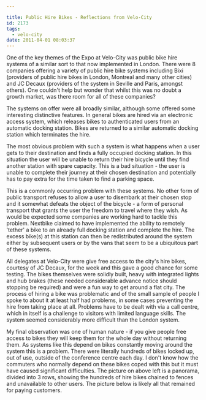 ```yaml
---

title: Public Hire Bikes - Reflections from Velo-City
id: 2173
tags:
  - velo-city
date: 2011-04-01 08:03:37
---
```


One of the key themes of the Expo at Velo-City was public bike hire systems of a similar sort to that now implemented in London.  There were 8 companies offering a variety of public hire bike systems including Bixi (providers of public hire bikes in London, Montreal and many other cities) and JC Decaux (providers of the system in Seville and Paris, amongst others).  One couldn't help but wonder that whilst this was no doubt a growth market,  was there room for all of these companies?

The systems on offer were all broadly similar, although some offered some interesting distinctive features.  In general bikes are hired via an electronic access system, which releases bikes to authenticated users from an automatic docking station.  Bikes are returned to a similar automatic docking station which terminates the hire.

The most obvious problem with such a system is what happens when a user gets to their destination and finds a fully occupied docking station.  In this situation the user will be unable to return their hire bicycle until they find another station with spare capacity.  This is a bad situation - the user is unable to complete their journey at their chosen destination and potentially has to pay extra for the time taken to find a parking space.

This is a commonly occurring problem with these systems.  No other form of public transport refuses to allow a user to disembark at their chosen stop and it somewhat defeats the object of the bicycle - a form of personal transport that grants the user the freedom to travel where they wish.  As would be expected some companies are working hard to tackle this problem.  Nextbike claimed to have implemented the ability to remotely 'tether' a bike to an already full docking station and complete the hire.  The excess bike(s) at this station can then be redistributed around the system either by subsequent users or by the vans that seem to be a ubiquitous part of these systems.

All delegates at Velo-City were give free access to the city's hire bikes, courtesy of JC Decaux, for the week and this gave a good chance for some testing.  The bikes themselves were solidly built, heavy with integrated lights and hub brakes (these needed considerable advance notice should stopping be required) and were a fun way to get around a flat city.  The process of hiring a bike was problematic and of the small sample of people I spoke to about it at least half had problems, in some cases preventing the hire from taking place at all.  Problems have to be dealt with via a call centre, which in itself is a challenge to visitors with limited language skills.  The system seemed considerably more difficult than the London system.

My final observation was one of human nature - if you give people free access to bikes they will keep them for the whole day without returning them.  As systems like this depend on bikes constantly moving around the system this is a problem.  There were literally hundreds of bikes locked up, out of use, outside of the conference centre each day.  I don't know how the commuters who normally depend on these bikes coped with this but it must have caused significant difficulties.  The picture on above left is a panorama, divided into 3 rows, showing the hundreds of hire bikes chained to fences and unavailable to other users. The picture below is likely all that remained for paying customers.